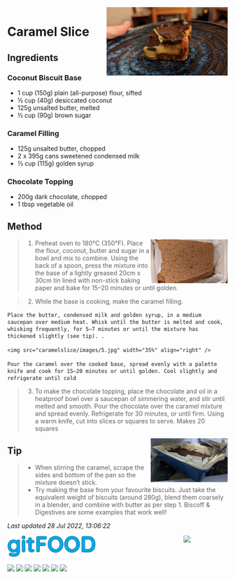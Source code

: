 <img src="caramelslice/images/main.jpg" width="55%" align="right" />

# Caramel Slice

## Ingredients

### Coconut Biscuit Base

- 1 cup (150g) plain (all-purpose) flour, sifted
- ½ cup (40g) desiccated coconut
- 125g unsalted butter, melted
- ½ cup (90g) brown sugar

### Caramel Filling

- 125g unsalted butter, chopped
- 2 x 395g cans sweetened condensed milk
- ⅓ cup (115g) golden syrup

### Chocolate Topping

- 200g dark chocolate, chopped
- 1 tbsp vegetable oil

## Method

<img src="caramelslice/images/1.jpg" width="35%" align="right" />

> 1. Preheat oven to 180°C (350°F). Place the flour, coconut, butter and sugar in a bowl and mix to combine. Using the back of a spoon, press the mixture into the base of a lightly greased 20cm x 30cm tin lined with non-stick baking paper and bake for 15–20 minutes or until golden.

> 2. While the base is cooking, make the caramel filling.
    
    Place the butter, condensed milk and golden syrup, in a medium saucepan over medium heat. Whisk until the butter is melted and cook, whisking frequently, for 5–7 minutes or until the mixture has thickened slightly (see tip). .

    <img src="caramelslice/images/5.jpg" width="35%" align="right" />
    
    Pour the caramel over the cooked base, spread evenly with a palette knife and cook for 15–20 minutes or until golden. Cool slightly and refrigerate until cold

> 3. To make the chocolate topping, place the chocolate and oil in a heatproof bowl over a saucepan of simmering water, and stir until melted and smooth. Pour the chocolate over the caramel mixture and spread evenly. Refrigerate for 30 minutes, or until firm. Using a warm knife, cut into slices or squares to serve. Makes 20 squares

<img src="caramelslice/images/6.jpg" width="35%" align="right" />

## Tip

> - When stirring the caramel, scrape the sides and bottom of the pan so the mixture doesn’t stick.
> - Try making the base from your favourite biscuits. Just take the equivalent weight of biscuits (around 280g), blend them coarsely in a blender, and combine with butter as per step 1.  Biscoff & Digestives are some examples that work well!

*Last updated 28 Jul 2022, 13:06:22*

<img src="../images/logo_sm.png" width="40%" />

<img src="https://profile-counter.glitch.me/gitfood_caramelslice/count.svg" width="20%" align="right" />

<img src="https://img.shields.io/badge/tag-dessert-blue.svg" /> <img src="https://img.shields.io/badge/tag-chocolate-blue.svg" /> <img src="https://img.shields.io/badge/tag-dairy-blue.svg" /> <img src="https://img.shields.io/badge/tag-baked-blue.svg" /> <img src="https://img.shields.io/badge/tag-long_prep_time-blue.svg" /> <img src="https://img.shields.io/badge/tag-amazing-blue.svg" /> <img src="https://img.shields.io/badge/tag-vegetarian-blue.svg" /> 